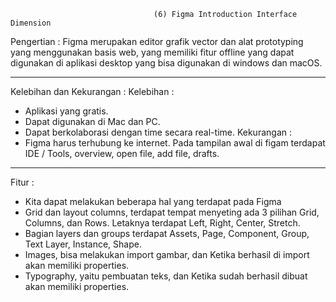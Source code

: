                                     (6) Figma Introduction Interface Dimension

Pengertian :
Figma merupakan editor grafik vector dan alat prototyping yang menggunakan basis web, yang memiliki fitur offline yang dapat digunakan di aplikasi desktop yang bisa digunakan di windows dan macOS.

---

Kelebihan dan Kekurangan :
Kelebihan :

- Aplikasi yang gratis.
- Dapat digunakan di Mac dan PC.
- Dapat berkolaborasi dengan time secara real-time.
  Kekurangan :
- Figma harus terhubung ke internet.
  Pada tampilan awal di figam terdapat IDE / Tools, overview, open file, add file, drafts.

---

Fitur :

- Kita dapat melakukan beberapa hal yang terdapat pada Figma
- Grid dan layout columns, terdapat tempat menyeting ada 3 pilihan Grid, Columns, dan Rows. Letaknya terdapat Left, Right, Center, Stretch.
- Bagian layers dan groups terdapat Assets, Page, Component, Group, Text Layer, Instance, Shape.
- Images, bisa melakukan import gambar, dan Ketika berhasil di import akan memiliki properties.
- Typography, yaitu pembuatan teks, dan Ketika sudah berhasil dibuat akan memiliki properties.

